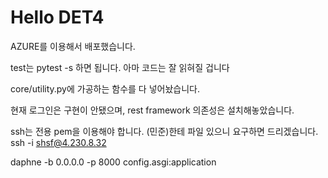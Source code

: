 # Hello DET4

AZURE를 이용해서 배포했습니다.

test는 pytest -s 하면 됩니다. 아마 코드는 잘 읽혀질 겁니다

core/utility.py에 가공하는 함수를 다 넣어놨습니다.

현재 로그인은 구현이 안됐으며, rest framework 의존성은 설치해놓았습니다.

ssh는 전용 pem을 이용해야 합니다. (민준)한테 파일 있으니 요구하면 드리겠습니다.
ssh -i <private key path> shsf@4.230.8.32

daphne -b 0.0.0.0 -p 8000 config.asgi:application
